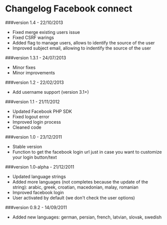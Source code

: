 Changelog Facebook connect
==========================

###version 1.4 - 22/10/2013

* Fixed merge existing users issue
* Fixed CSRF warings
* Added flag to manage users, allows to identify the source of the user
* Improved subject email, allowing to indentify the source of the user

###version 1.3.1 - 24/07/2013

* Minor fixes
* Minor improvements

###version 1.2 - 22/02/2013

* Add username support (version 3.1+)

###version 1.1 - 21/11/2012

* Updated Facebook PHP SDK
* Fixed logout error
* Improved login process
* Cleaned code

###version 1.0 - 23/12/2011

* Stable version
* Function to get the facebook login url just in case you want to customize your login button/text

###version 1.0-alpha - 21/12/2011

* Updated language strings
* Added more languages (not completes because the update of the string): arabic, greek, croatian, macedonian, malay, romanian
* Improved facebook login
* User activated by default (we don't check the user options)

###version 0.9.2 - 14/09/2011

* Added new languages: german, persian, french, latvian, slovak, swedish
